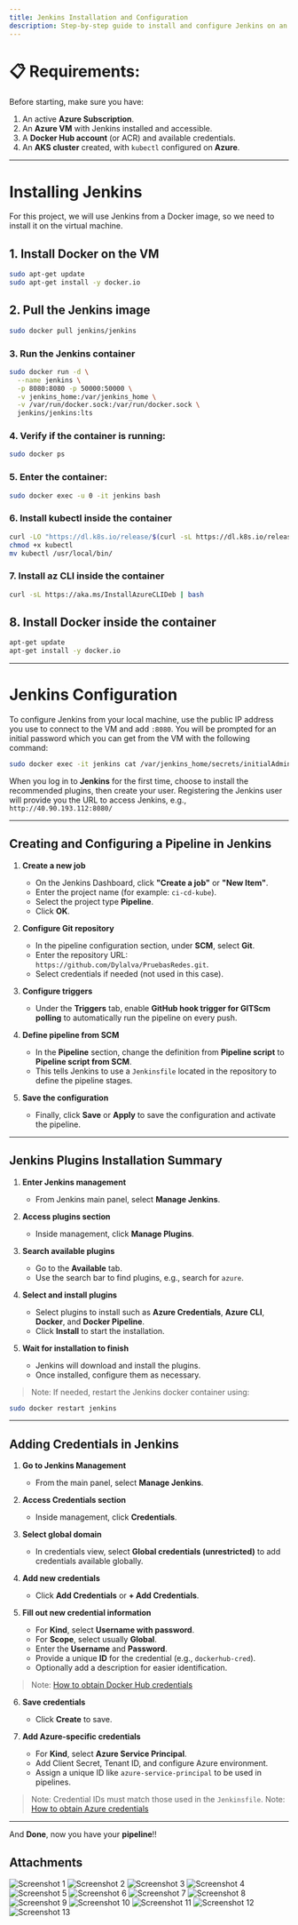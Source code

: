 ```yaml
---
title: Jenkins Installation and Configuration
description: Step-by-step guide to install and configure Jenkins on an Azure VM, including pipeline setup and plugin installation.
---
```

# 📋 Requirements:

Before starting, make sure you have:

1. An active **Azure Subscription**.
2. An **Azure VM** with Jenkins installed and accessible.
3. A **Docker Hub account** (or ACR) and available credentials.
4. An **AKS cluster** created, with `kubectl` configured on **Azure**.

---

# Installing **Jenkins**

For this project, we will use Jenkins from a Docker image, so we need to install it on the virtual machine.

## 1. Install Docker on the VM

```bash
sudo apt-get update
sudo apt-get install -y docker.io
```

## 2. Pull the Jenkins image

```bash
sudo docker pull jenkins/jenkins
```

### 3. Run the Jenkins container

```bash
sudo docker run -d \
  --name jenkins \
  -p 8080:8080 -p 50000:50000 \
  -v jenkins_home:/var/jenkins_home \
  -v /var/run/docker.sock:/var/run/docker.sock \
  jenkins/jenkins:lts
```

### 4. Verify if the container is running:

```bash
sudo docker ps
```

### 5. Enter the container:

```bash
sudo docker exec -u 0 -it jenkins bash
```

### 6. Install **kubectl** inside the container

```bash
curl -LO "https://dl.k8s.io/release/$(curl -sL https://dl.k8s.io/release/stable.txt)/bin/linux/amd64/kubectl"
chmod +x kubectl
mv kubectl /usr/local/bin/
```

### 7. Install **az** CLI inside the container

```bash
curl -sL https://aka.ms/InstallAzureCLIDeb | bash
```

## 8. Install Docker inside the container

```bash
apt-get update
apt-get install -y docker.io
```

---

# Jenkins Configuration

To configure Jenkins from your local machine, use the public IP address you use to connect to the VM and add `:8080`.
You will be prompted for an initial password which you can get from the VM with the following command:

```bash
sudo docker exec -it jenkins cat /var/jenkins_home/secrets/initialAdminPassword
```

When you log in to **Jenkins** for the first time, choose to install the recommended plugins, then create your user.
Registering the Jenkins user will provide you the URL to access Jenkins, e.g., `http://40.90.193.112:8080/`

---

## Creating and Configuring a Pipeline in Jenkins

1. **Create a new job**

   * On the Jenkins Dashboard, click **"Create a job"** or **"New Item"**.
   * Enter the project name (for example: `ci-cd-kube`).
   * Select the project type **Pipeline**.
   * Click **OK**.

2. **Configure Git repository**

   * In the pipeline configuration section, under **SCM**, select **Git**.
   * Enter the repository URL: `https://github.com/Dylalva/PruebasRedes.git`.
   * Select credentials if needed (not used in this case).

3. **Configure triggers**

   * Under the **Triggers** tab, enable **GitHub hook trigger for GITScm polling** to automatically run the pipeline on every push.

4. **Define pipeline from SCM**

   * In the **Pipeline** section, change the definition from **Pipeline script** to **Pipeline script from SCM**.
   * This tells Jenkins to use a `Jenkinsfile` located in the repository to define the pipeline stages.

5. **Save the configuration**

   * Finally, click **Save** or **Apply** to save the configuration and activate the pipeline.

---

## Jenkins Plugins Installation Summary

1. **Enter Jenkins management**

   * From Jenkins main panel, select **Manage Jenkins**.

2. **Access plugins section**

   * Inside management, click **Manage Plugins**.

3. **Search available plugins**

   * Go to the **Available** tab.
   * Use the search bar to find plugins, e.g., search for `azure`.

4. **Select and install plugins**

   * Select plugins to install such as **Azure Credentials**, **Azure CLI**, **Docker**, and **Docker Pipeline**.
   * Click **Install** to start the installation.

5. **Wait for installation to finish**

   * Jenkins will download and install the plugins.
   * Once installed, configure them as necessary.

> Note: If needed, restart the Jenkins docker container using:

```bash
sudo docker restart jenkins
```

---

## Adding Credentials in Jenkins

1. **Go to Jenkins Management**

   * From the main panel, select **Manage Jenkins**.

2. **Access Credentials section**

   * Inside management, click **Credentials**.

3. **Select global domain**

   * In credentials view, select **Global credentials (unrestricted)** to add credentials available globally.

4. **Add new credentials**

   * Click **Add Credentials** or **+ Add Credentials**.

5. **Fill out new credential information**

   * For **Kind**, select **Username with password**.
   * For **Scope**, select usually **Global**.
   * Enter the **Username** and **Password**.
   * Provide a unique **ID** for the credential (e.g., `dockerhub-cred`).
   * Optionally add a description for easier identification.

> Note: [How to obtain Docker Hub credentials](How-to-obtain-Docker-Hub-credentials)

6. **Save credentials**

   * Click **Create** to save.

7. **Add Azure-specific credentials**

   * For **Kind**, select **Azure Service Principal**.
   * Add Client Secret, Tenant ID, and configure Azure environment.
   * Assign a unique ID like `azure-service-principal` to be used in pipelines.

> Note: Credential IDs must match those used in the `Jenkinsfile`.
> Note: [How to obtain Azure credentials](How-to-obtain-Azure-credentials)

---

And **Done**, now you have your **pipeline**!!

## Attachments

![Screenshot 1](https://github.com/user-attachments/assets/5edd6ec8-c0dd-4cb4-a0ba-e4132d4c2977)
![Screenshot 2](https://github.com/user-attachments/assets/e40c2019-2e65-454e-bc4b-845101eeb279)
![Screenshot 3](https://github.com/user-attachments/assets/09e9a015-8e21-4b71-b2d2-80244975f0d9)
![Screenshot 4](https://github.com/user-attachments/assets/90fddfdd-b457-4950-a4ef-4a183b0b8b87)
![Screenshot 5](https://github.com/user-attachments/assets/2edc197a-7fb8-420d-b055-c55e5e4ce4db)
![Screenshot 6](https://github.com/user-attachments/assets/2ab1aba1-ba37-4cdf-a514-1bfe56bd2e4d)
![Screenshot 7](https://github.com/user-attachments/assets/0f4d76c6-6ce5-4b2d-8633-edbc46c8592e)
![Screenshot 8](https://github.com/user-attachments/assets/ffc97811-69e2-4668-b563-9bec84aacbad)
![Screenshot 9](https://github.com/user-attachments/assets/ee39aec0-de35-4056-9be4-be8ecc54484c)
![Screenshot 10](https://github.com/user-attachments/assets/e1698ab7-5584-40a9-ae5a-49d9f42d7557)
![Screenshot 11](https://github.com/user-attachments/assets/fbf3d04c-40c4-46e0-8532-45ec907a0898)
![Screenshot 12](https://github.com/user-attachments/assets/ef62b3b1-59e2-4314-9e4f-5fc0a38d9281)
![Screenshot 13](https://github.com/user-attachments/assets/3745fe3b-b6ef-4b81-a593-f5bcfecc2cfa)